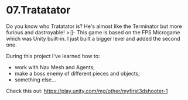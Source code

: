 # 07.Tratatator

Do you know who Tratatator is? He's almost like the Terminator but more furious and dastroyable! >:]-
This game is based on the FPS Microgame which was Unity built-in. I just built a bigger level and added the second one.

During this project I've learned how to:
- work with Nav Mesh and Agents;
- make a boss enemy of different pieces and objects;
- something else...

Check this out:
https://play.unity.com/mg/other/myfirst3dshooter-1
